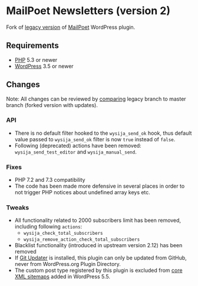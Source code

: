 # MailPoet Newsletters (version 2)

Fork of [legacy version](https://wordpress.org/plugins/wysija-newsletters/) of [MailPoet](http://www.mailpoet.com/) WordPress plugin.

## Requirements

* [PHP](https://www.php.net/) 5.3 or newer
* [WordPress](https://wordpress.org/) 3.5 or newer

## Changes

Note: All changes can be reviewed by [comparing](https://github.com/chesio/wysija-newsletters/compare/legacy...master) legacy branch to master branch (forked version with updates).

### API

* There is no default filter hooked to the `wysija_send_ok` hook, thus default value passed to `wysija_send_ok` filter is now `true` instead of `false`.
* Following (deprecated) actions have been removed: `wysija_send_test_editor` and `wysija_manual_send`.

### Fixes

* PHP 7.2 and 7.3 compatibility
* The code has been made more defensive in several places in order to not trigger PHP notices about undefined array keys etc.

### Tweaks

* All functionality related to 2000 subscribers limit has been removed, including following `actions`:
  * `wysija_check_total_subscribers`
  * `wysija_remove_action_check_total_subscribers`
* Blacklist functionality (introduced in upstream version 2.12) has been removed
* If [Git Updater](https://github.com/afragen/git-updater) is installed, this plugin can only be updated from GitHub, never from WordPress.org Plugin Directory.
* The custom post type registered by this plugin is excluded from [core XML sitemaps](https://make.wordpress.org/core/2020/07/22/new-xml-sitemaps-functionality-in-wordpress-5-5/) added in WordPress 5.5.
